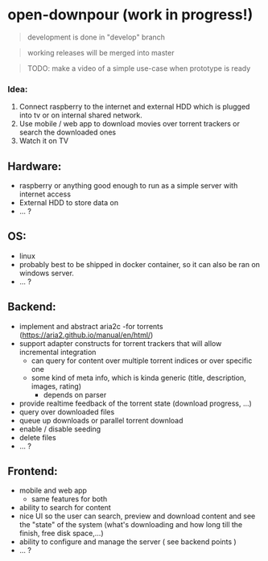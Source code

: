 # open-downpour (work in progress!)
> development is done in "develop" branch

> working releases will be merged into master

> TODO: make a video of a simple use-case when prototype is ready

### Idea:
1. Connect raspberry to the internet and external HDD which is plugged into tv or on internal shared network.
2. Use mobile / web app to download movies over torrent trackers or search the downloaded ones
3. Watch it on TV



## Hardware:
- raspberry or anything good enough to run as a simple server with internet access
- External HDD to store data on
- ... ?

## OS:
- linux
- probably best to be shipped in docker container, so it can also be ran on windows server.
- ... ?

## Backend:
- implement and abstract aria2c -for torrents (https://aria2.github.io/manual/en/html/)
- support adapter constructs for torrent trackers that will allow incremental integration 
  * can query for content over multiple torrent indices or over specific one
  * some kind of meta info, which is kinda generic (title, description, images, rating)
    * depends on parser
- provide realtime feedback of the torrent state (download progress, ...)
- query over downloaded files
- queue up downloads or parallel torrent download
- enable / disable seeding
- delete files
- ... ?


## Frontend:
  * mobile and web app
    * same features for both
  * ability to search for content 
  * nice UI so the user can search, preview and download content and see the "state" of the system (what's downloading and how long till the finish, free disk space,...)
  * ability to configure and manage the server ( see backend points )
  * ... ?
